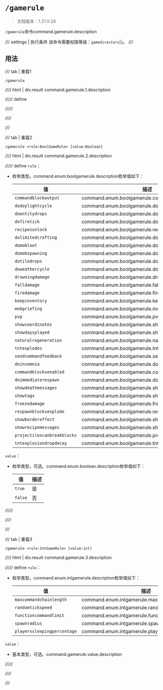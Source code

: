 # `/gamerule`

> 文档版本：1.21.0.24

`/gamerule`命令command.gamerule.description

/// settings | 执行条件
该命令需要权限等级：`gamedirectors`|`1`。
///

## 用法

/// tab | 重载1
```mcfunction
/gamerule
```

//// html | div.result
command.gamerule.1.description

///// define

/////

////

///

/// tab | 重载2
```mcfunction
/gamerule <rule:BoolGameRule> [value:Boolean]
```

//// html | div.result
command.gamerule.2.description

///// define
`rule`：<!-- md:samp BoolGameRule -->

- 枚举类型。command.enum.boolgamerule.description枚举值如下：

  |值|描述|
  |---|---|
  |`commandblockoutput`|command.enum.boolgamerule.commandblockoutput|
  |`dodaylightcycle`|command.enum.boolgamerule.dodaylightcycle|
  |`doentitydrops`|command.enum.boolgamerule.doentitydrops|
  |`dofiretick`|command.enum.boolgamerule.dofiretick|
  |`recipesunlock`|command.enum.boolgamerule.recipesunlock|
  |`dolimitedcrafting`|command.enum.boolgamerule.dolimitedcrafting|
  |`domobloot`|command.enum.boolgamerule.domobloot|
  |`domobspawning`|command.enum.boolgamerule.domobspawning|
  |`dotiledrops`|command.enum.boolgamerule.dotiledrops|
  |`doweathercycle`|command.enum.boolgamerule.doweathercycle|
  |`drowningdamage`|command.enum.boolgamerule.drowningdamage|
  |`falldamage`|command.enum.boolgamerule.falldamage|
  |`firedamage`|command.enum.boolgamerule.firedamage|
  |`keepinventory`|command.enum.boolgamerule.keepinventory|
  |`mobgriefing`|command.enum.boolgamerule.mobgriefing|
  |`pvp`|command.enum.boolgamerule.pvp|
  |`showcoordinates`|command.enum.boolgamerule.showcoordinates|
  |`showdaysplayed`|command.enum.boolgamerule.showdaysplayed|
  |`naturalregeneration`|command.enum.boolgamerule.naturalregeneration|
  |`tntexplodes`|command.enum.boolgamerule.tntexplodes|
  |`sendcommandfeedback`|command.enum.boolgamerule.sendcommandfeedback|
  |`doinsomnia`|command.enum.boolgamerule.doinsomnia|
  |`commandblocksenabled`|command.enum.boolgamerule.commandblocksenabled|
  |`doimmediaterespawn`|command.enum.boolgamerule.doimmediaterespawn|
  |`showdeathmessages`|command.enum.boolgamerule.showdeathmessages|
  |`showtags`|command.enum.boolgamerule.showtags|
  |`freezedamage`|command.enum.boolgamerule.freezedamage|
  |`respawnblocksexplode`|command.enum.boolgamerule.respawnblocksexplode|
  |`showbordereffect`|command.enum.boolgamerule.showbordereffect|
  |`showrecipemessages`|command.enum.boolgamerule.showrecipemessages|
  |`projectilescanbreakblocks`|command.enum.boolgamerule.projectilescanbreakblocks|
  |`tntexplosiondropdecay`|command.enum.boolgamerule.tntexplosiondropdecay|


`value`：<!-- md:samp Boolean -->

- 枚举类型，可选。command.enum.boolean.description枚举值如下：

  |值|描述|
  |---|---|
  |`true`|是|
  |`false`|否|



/////

////

///

/// tab | 重载3
```mcfunction
/gamerule <rule:IntGameRule> [value:int]
```

//// html | div.result
command.gamerule.3.description

///// define
`rule`：<!-- md:samp IntGameRule -->

- 枚举类型。command.enum.intgamerule.description枚举值如下：

  |值|描述|
  |---|---|
  |`maxcommandchainlength`|command.enum.intgamerule.maxcommandchainlength|
  |`randomtickspeed`|command.enum.intgamerule.randomtickspeed|
  |`functioncommandlimit`|command.enum.intgamerule.functioncommandlimit|
  |`spawnradius`|command.enum.intgamerule.spawnradius|
  |`playerssleepingpercentage`|command.enum.intgamerule.playerssleepingpercentage|


`value`：<!-- md:samp int -->

- 基本类型，可选。command.gamerule.value.description


/////

////

///
